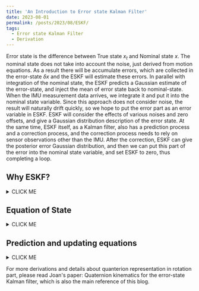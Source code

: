 ```yaml
---
title: 'An Introduction to Error state Kalman Filter'
date: 2023-08-01
permalink: /posts/2023/08/ESKF/
tags:
  - Error state Kalman Filter
  - Derivation
---
```

Error state is the difference between True state $x_t$ and Nominal state $x$. The nominal state does not take into account the noise, just derived from motion equations. As a result there will be accumulate errors, which are collected in the error-state $\delta x$ and the ESKF will estimate these errors. In parallel with integration of the nominal state, the ESKF predicts a Gaussian estimate of the error-state, and inject the mean of error state back to nominal-state. <br>When the IMU measurement data arrives, we integrate it and put it into the nominal state variable. Since this approach does not consider noise, the result will naturally drift quickly, so we hope to put the error part as an error variable in ESKF. ESKF will consider the effects of various noises and zero offsets, and give a Gaussian distribution description of the error state. At the same time, ESKF itself, as a Kalman filter, also has a prediction process and a correction process, and the correction process needs to rely on sensor observations other than the IMU. After the correction, ESKF can give the posterior error Gaussian distribution, and then we can put this part of the error into the nominal state variable, and set ESKF to zero, thus completing a loop.

Why ESKF?
------

<details><summary>CLICK ME</summary>

In most modern IMU systems, people often use Error state Kalman filter (ESKF) instead of the original state Kalman filter. Since the error-state are small signal, ESKF has several advantages:<br>
1. Regarding of the rotation part, the state variables of ESKF can be expressed by three-dimensional variables, the minimized parameters that are used to express the increment of rotation. While the traditional KF needs to use quaternion (4-dimensional) or higher-dimensional expression (rotation matrix, 9-dimensional), or it has to use a singular expression (Euler angle).<br>
2. ESKF is always near the origin, far away from the singular point, and it will be perfect to perform linearization approximation because it near the operating point.<br>
3. The error-state is always small, meaning that all second-order products are negligible. This makes the computation of Jacobians very easy and fast. <br>
4. The kinematics of the error state is also smaller than the original state variable, because we can put a large number of updated parts into the original state variable.
</details>

Equation of State
------

<details><summary>CLICK ME</summary>

Good to see all the variables used in a table, all variable names are consistent with the refered Joan's paper:
|Magnitude |True      |Nominal   |Error     |Composition|Measured |Noise    |
| -------- | -------- | -------- | -------- | --------- |-------- |-------- |
|Full state| $x_t$ | $x$ | $\delta x$ | $x_t = x \oplus \delta x$ | 
|Position  | $p_t$ | $p$ | $\delta p$ | $p_t = p + \delta p$ |
|Velocity  | $v_t$ | $v$ | $\delta v$ | $v_t = v + \delta v$ |
|Rotation matrix| $R_t$ | $R$ | $\delta R$ | $R_t = R \delta R$ |
|Angles vector||| $\delta \theta$ | $\delta R = exp[\delta \theta]$\^ |
|Accelerometer bias| $a_{bt}$ | $a_b$ | $\delta a_b$ | $a_{bt} = a_b + \delta a_b$ || $a_\omega$ |
|Gyrometer bias|$\omega_{bt}$|$\omega_b$|$\delta \omega_b$|$\omega_{bt} = \omega_b + \delta \omega_b$|| $\omega_\omega$ |
|Gravity vector|$g_t$|$g$|$\delta g$|$g_t = g + \delta g$|
|Acceleration| $a_t$ |||| $a_m$ | $a_n$ |
|Angular rate| $\omega_t$ |||| $\omega_m$ | $\omega_n$ |

True state $x_t$ in ESKF: $x_t = [p_t, v_t, R_t, a_{bt}, \omega_{bt}, g_t]^T$, $x_t$ change over time and the subscript $t$ denotes true state. We record the IMU readings as $a_m, \omega_m$, which are perturbed by the white Gaussian noise $a_n, \omega_n$, and $a_\omega$ and $\omega_\omega$ are noise of the bias of IMU. Now we can write the relationship between the derivative of the state variable with respect to the observed measurement (angular velocity is defined in the local reference, the common case in IMU):
$$
\dot{p_t} = v_t\\
\dot{v_t} = R_t(a_m-a_{bt}-a_n)+g_t\\
\dot{R_t} = R_t(\omega_m -\omega_{bt}-\omega_n) \hat{} \\ 
\dot{a_{bt}} = a_\omega\\
\dot{\omega_{bt}} = \omega_\omega \\
\dot{g_t} = 0
$$
Nominal state $x$ kinematics corresponds to the modeled system without noise or perturbations,
$$
\dot{p} = v\\
\dot{v} = R(a_m-a_b)+g\\
\dot{R} = R(\omega_m-\omega_b) \hat{}\\
\dot{a_b} = 0\\
\dot{\omega_b} = 0\\
\dot{g_t} = 0
$$
Then we have error state $\delta x$ kinematics:
$$
\dot{\delta p} = \delta v \\
\dot{\delta v} = - R(a_m - a_b) \hat{} \delta \theta - R \delta a_b + \delta g - R a_n  \\
\dot{\delta \theta} = -(\omega_m - \omega_b) \hat{} \delta \theta - \delta \omega_b - \omega_n \\ 
\dot{\delta a_b} = a_\omega\\
\dot{\delta \omega_b} = \omega_\omega\\
\dot{\delta g} = 0
$$
The discrete form of error state kinematics:
$$
\delta p = \delta p + \delta v \Delta t \\
\delta v = \delta v + (- R(a_m - a_b) \hat{} \delta \theta - R \delta a_b + \delta g) \Delta t + v_i \\
\delta \theta = exp(-(\omega_m-\omega_b)\delta t) \delta \theta - \delta \omega_b \Delta t + \theta_i\\ 
\delta a_b = \delta a_b + a_i\\
\delta \omega_b = \delta \omega_b + \omega_i\\
\delta g = \delta g
$$
where $exp(-(\omega_m-\omega_b)\delta t)$ means the Lie algebra of the incremental rotation, $v_i, \theta_i, a_i, \omega_i$ are the random impulses applied to the velocity, orientation and acceleration and angular rate estimates, modeled by white Gaussian processes. Their mean is zero, and their covariances matrices are obtained by integrating the covariances of $a_n, \omega_n, a_\omega, \omega_\omega$ over the step time $\Delta t$.
</details>

Prediction and updating equations
------

<details><summary>CLICK ME</summary>

Now we have the motion equation in discrete time domain,
$$
\delta x = f(\delta x) + \omega, \omega \sim N(0, Q)
$$
$\omega$ is noise, which is composed by $v_i, \theta_i, a_i, \omega_i$ mentioned above, so $Q$ matrix should be: 
$$
Q = diag(0^3,cov(v_i), cov(\theta_i), cov(a_i), cov(\omega_i),0^3)
$$ 
The prediction equations are written:
$$
\delta x_{pred} = F \delta x\\ P_{pred} = FPF^T+Q
$$
where $F$ is the Jaccobian of the error state function $f$, the expression is detailed below:
$$
\begin{bmatrix} 
    I & I \Delta t &0&0&0&0\\
    0 & I & - R(a_m - a_b) \hat{} \Delta t &-R \Delta t&0&I \Delta t\\
    0&0& exp(-(\omega_m-\omega_b)\Delta t)&0&-I \Delta t&0\\
    0&0&0&I&0&0\\
    0&0&0&0&I&0\\
    0&0&0&0&0&I\\
\end{bmatrix}
$$

Suppose an abstract sensor can produce observations of state variables, and its observation equation is written as:
$$
z = h(x) + v, v \sim N(0, V)
$$
where $h$ is a general nonlinear function of the system state (the true state), and $v$ is measurement noise, a white Gaussian noise with covariance $V$. The updating equations are:
$$
K = P_{pred} H^T (H P_{pred} H^T + V)^{-1}\\
\delta x = K (z - h(x_t))\\
P = (I - K H) P_{pred}
$$
Where $K$ is Kalman gain, $P_{pred}$ is prediction covariance matrix, $P$ is covariance matrix after updating and $H$ is defined as the Jacobian matrix of measurement equation of error state, according to chain rule
$$
H = \frac{\partial h}{\partial \delta x}=\frac{\partial h}{\partial x} \frac{\partial x}{\partial \delta x}
$$
First part $\frac{\partial h}{\partial x}$ can be easily obtained by linearizing the measurement equation, the second part $\frac{\partial x}{\partial \delta x}$ is the Jacobian of the true state with respect to the error state, which is the combination of 3x3 identity matrix (for example, $\frac{\partial (p+ \delta p)}{\partial \delta p} = I_3$), expect for the rotation part, in quaternion form it is $\frac{\partial (q \otimes \delta q)}{\partial \delta \theta}$, here in the form of rotation matrix in $SO3$, it is $\frac{\partial log (R Exp(\delta \theta))}{\partial \delta \theta}$, where $Exp(\delta \theta)$ is the Lie algebra of rotation $\delta R$, $H$ can be obtained according to Baker–Campbell–Hausdorff (BCH) formula.
Updating the state and reset the error state:
$$
x_{k+1} = x_k \oplus \delta x_k\\
\delta x_k = 0
$$
where $\oplus$ is defined addition operation to simplify the following equations:
$$
p_{k+1}=p_k+ \delta p_k\\
v_{k+1}=v_k+ \delta v_k\\
R_{k+1}=R_kExp(\delta \theta_k)\\
a_{b,k+1}=a_{b,k}+\delta a_{b,k}\\
\omega_{b,k+1}=\omega_{b,k}+\delta \omega_{b,k}\\
g_{k+1}=g_k+\delta g_k\\
$$
</details>

For more derivations and details about quanterion representation in rotation part, please read Joan's paper: Quaternion kinematics for the error-state Kalman filter, which is also the main reference of this blog.
